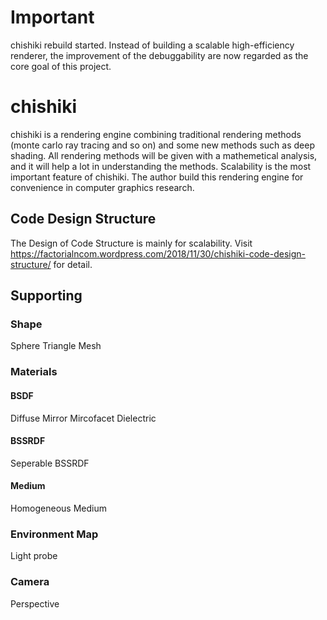 # Important

chishiki rebuild started. Instead of building a scalable high-efficiency renderer, the improvement of the debuggability are now regarded as the core goal of this project.

# chishiki
chishiki is a rendering engine combining traditional rendering methods (monte carlo ray tracing and so on) and some new methods such as deep shading. All rendering methods will be given with a mathemetical analysis, and it will help a lot in understanding the methods.
Scalability is the most important feature of chishiki. The author build this rendering engine for convenience in computer graphics research.

## Code Design Structure

The Design of Code Structure is mainly for scalability. Visit https://factorialncom.wordpress.com/2018/11/30/chishiki-code-design-structure/ for detail.

## Supporting

###  

### Shape

Sphere
Triangle Mesh

### Materials

#### BSDF
Diffuse
Mirror
Mircofacet
Dielectric

#### BSSRDF
Seperable BSSRDF

#### Medium
Homogeneous Medium

### Environment Map

Light probe

### Camera

Perspective
